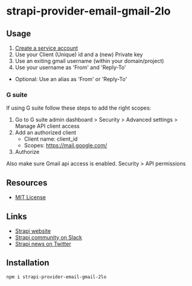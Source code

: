 # strapi-provider-email-gmail-2lo

## Usage

1) [Create a service account](https://console.cloud.google.com/iam-admin/serviceaccounts/)
2) Use your Client (Unique) id and a (new) Private key 
3) Use an exiting gmail username (within your domain/project)
4) Use your username as 'From' and 'Reply-To'

- Optional: Use an alias as 'From' or 'Reply-To'


### G suite
If using G suite follow these steps to add the right scopes:
1) Go to G suite admin dashboard > Security > Advanced settings > Manage API client access
2) Add an authorized client
    - Client name: client_id
    - Scopes: https://mail.google.com/ 
3) Authorize

Also make sure Gmail api access is enabled. Security > API permissions

## Resources

- [MIT License](LICENSE.md)

## Links

- [Strapi website](http://strapi.io/)
- [Strapi community on Slack](http://slack.strapi.io)
- [Strapi news on Twitter](https://twitter.com/strapijs)

## Installation

```bash
npm i strapi-provider-email-gmail-2lo
```
